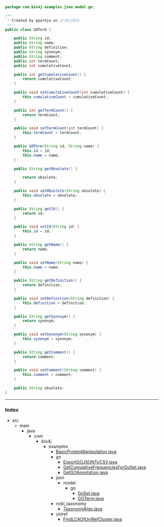 
```java
package com.bio4j.examples.json.model.go;

/**
 * Created by ppareja on 2/18/2015.
 */
public class GOTerm {

	public String id;
	public String name;
	public String definition;
	public String synonym;
	public String comment;
	public int termCount;
	public int cumulativeCount;

	public int getCumulativeCount() {
		return cumulativeCount;
	}

	public void setCumulativeCount(int cumulativeCount) {
		this.cumulativeCount = cumulativeCount;
	}

	public int getTermCount() {
		return termCount;
	}

	public void setTermCount(int termCount) {
		this.termCount = termCount;
	}

	public GOTerm(String id, String name) {
		this.id = id;
		this.name = name;
	}

	public String getObsolete() {

		return obsolete;
	}

	public void setObsolete(String obsolete) {
		this.obsolete = obsolete;
	}

	public String getId() {
		return id;
	}

	public void setId(String id) {
		this.id = id;
	}

	public String getName() {
		return name;
	}

	public void setName(String name) {
		this.name = name;
	}

	public String getDefinition() {
		return definition;
	}

	public void setDefinition(String definition) {
		this.definition = definition;
	}

	public String getSynonym() {
		return synonym;
	}

	public void setSynonym(String synonym) {
		this.synonym = synonym;
	}

	public String getComment() {
		return comment;
	}

	public void setComment(String comment) {
		this.comment = comment;
	}

	public String obsolete;
}

```


------

### Index

+ src
  + main
    + java
      + com
        + bio4j
          + examples
            + [BasicProteinManipulation.java][main\java\com\bio4j\examples\BasicProteinManipulation.java]
            + go
              + [ExportGOJSONToCSV.java][main\java\com\bio4j\examples\go\ExportGOJSONToCSV.java]
              + [GetCumulativeFrequenciesForGoSet.java][main\java\com\bio4j\examples\go\GetCumulativeFrequenciesForGoSet.java]
              + [GetGOAnnotation.java][main\java\com\bio4j\examples\go\GetGOAnnotation.java]
            + json
              + model
                + go
                  + [GoSet.java][main\java\com\bio4j\examples\json\model\go\GoSet.java]
                  + [GOTerm.java][main\java\com\bio4j\examples\json\model\go\GOTerm.java]
            + ncbi_taxonomy
              + [TaxonomyAlgo.java][main\java\com\bio4j\examples\ncbi_taxonomy\TaxonomyAlgo.java]
            + uniref
              + [FindLCAOfUniRefCluster.java][main\java\com\bio4j\examples\uniref\FindLCAOfUniRefCluster.java]

[main\java\com\bio4j\examples\BasicProteinManipulation.java]: ..\..\..\BasicProteinManipulation.java.md
[main\java\com\bio4j\examples\go\ExportGOJSONToCSV.java]: ..\..\..\go\ExportGOJSONToCSV.java.md
[main\java\com\bio4j\examples\go\GetCumulativeFrequenciesForGoSet.java]: ..\..\..\go\GetCumulativeFrequenciesForGoSet.java.md
[main\java\com\bio4j\examples\go\GetGOAnnotation.java]: ..\..\..\go\GetGOAnnotation.java.md
[main\java\com\bio4j\examples\json\model\go\GoSet.java]: GoSet.java.md
[main\java\com\bio4j\examples\json\model\go\GOTerm.java]: GOTerm.java.md
[main\java\com\bio4j\examples\ncbi_taxonomy\TaxonomyAlgo.java]: ..\..\..\ncbi_taxonomy\TaxonomyAlgo.java.md
[main\java\com\bio4j\examples\uniref\FindLCAOfUniRefCluster.java]: ..\..\..\uniref\FindLCAOfUniRefCluster.java.md